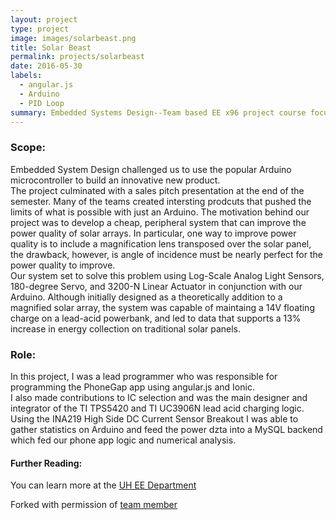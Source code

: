 ```yaml
---
layout: project
type: project
image: images/solarbeast.png
title: Solar Beast
permalink: projects/solarbeast
date: 2016-05-30
labels:
  - angular.js
  - Arduino
  - PID Loop
summary: Embedded Systems Design--Team based EE x96 project course focused on using Arduino.
---
```


### Scope:

Embedded System Design challenged us to use the popular Arduino microcontroller to build an innovative new product.  
The project culminated with a sales pitch presentation at the end of the semester.  Many of the teams created intersting
 prodcuts that pushed the limits of what is possible with just an Arduino. 
 The motivation behind our project was to develop a cheap, peripheral system that can improve the power quality of 
 solar arrays.  In particular, one way to improve power quality is to include a magnification lens transposed over the 
 solar panel, the drawback, however, is angle of incidence must be nearly perfect for the power quality to improve.  
 Our system set to solve this problem using Log-Scale Analog Light Sensors, 180-degree Servo, and 3200-N Linear 
 Actuator in conjunction with our Arduino.  Although initially designed as a theoretically addition to a magnified 
 solar array, the system was capable of maintaing a 14V floating charge on a lead-acid powerbank, and led to data that 
 supports a 13% increase in energy collection on traditional solar panels.

### Role:

In this project, I was a lead programmer who was responsible for programming the PhoneGap app using angular.js and Ionic.  
I also made contributions to IC selection and was the main designer and integrator of the TI TPS5420 and 
TI UC3906N lead acid charging logic.  Using the INA219 High Side DC Current Sensor Breakout I was able to gather statistics on Arduino and feed 
the power dzta into a MySQL backend which fed our phone app logic and numerical analysis.

#### Further Reading:

You can learn more at the [UH EE Department](http://ee.hawaii.edu)
   
Forked with permission of [team member](https://github.com/icarus0/unjammy.github.io/blob/master/projects/solarbeast.md0.)